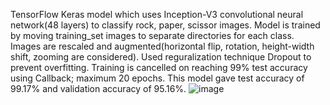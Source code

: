 TensorFlow Keras model which uses Inception-V3 convolutional neural network(48 layers) to classify rock, paper, scissor images. 
Model is trained by moving training_set images to separate directories for each class. Images are rescaled and augmented(horizontal flip, rotation, height-width shift, zooming are considered). Used reguralization technique Dropout to prevent overfitting.
Training is cancelled on reaching 99% test accuracy using Callback; maximum 20 epochs.
This model gave test accuracy of 99.17% and validation accuracy of 95.16%.
![image](https://user-images.githubusercontent.com/60272094/124395698-1f151000-dd23-11eb-9ffd-aa27384dd844.png)
